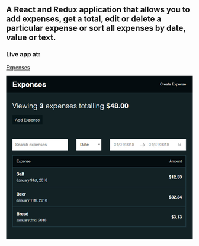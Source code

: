 ## A React and Redux application that allows you to add expenses, get a total, edit or delete a particular expense or sort all expenses by date, value or text.

### Live app at: 
[Expenses](https://ys-expenses.herokuapp.com/)

![alt text](screenshots/expenses.jpg "Expenses app")

